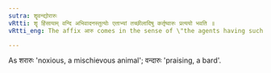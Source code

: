 ```yaml
---
sutra: शॄवन्द्योरारुः
vRtti: शॄ हिंसायाम् वन्दि अभिवादनस्तुत्योः एताभ्यां तच्छीलादिषु कर्तृष्वारुः प्रत्ययो भवति ॥
vRtti_eng: The affix आरु comes in the sense of \"the agents having such a habit &c\" after the verbs शॄ \"to injure\" and वन्द \"to praise\", \"to salute\".

---
```

As शरारुः 'noxious, a mischievous animal'; वन्दारुः 'praising, a bard'.